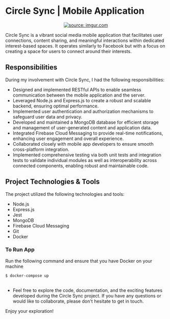 
# Circle Sync | Mobile Application

<p align="center">
<a href="https://imgur.com/wArqLkZ"><img src="https://i.imgur.com/wArqLkZ.png" title="source: imgur.com" /></a>
</p>

Circle Sync is a vibrant social media mobile application that facilitates user connections, content sharing, and meaningful interactions within dedicated interest-based spaces. It operates similarly to Facebook but with a focus on creating a space for users to connect around their interests.




## Responsibilities
During my involvement with Circle Sync, I had the following responsibilities:
- Designed and implemented RESTful APIs to enable seamless communication between the mobile application and the server.
- Leveraged Node.js and Express.js to create a robust and scalable backend, ensuring optimal performance.
- Implemented user authentication and authorization mechanisms to safeguard user data and privacy.
- Developed and maintained a MongoDB database for efficient storage and management of user-generated content and application data.
- Integrated Firebase Cloud Messaging to provide real-time notifications, enhancing user engagement and overall experience.
- Collaborated closely with mobile app developers to ensure smooth cross-platform integration.
- Implemented comprehensive testing via both unit tests and integration tests to validate individual modules as well as interoperability across connected components, enabling robust and maintainable code.

## Project Technologies & Tools
The project utilized the following technologies and tools:
- Node.js
- Express.js
- Jest
- MongoDB
- Firebase Cloud Messaging
- Git
- Docker

### To Run App 
Run the following command and ensure that you have Docker on your machine
```bash
$ docker-compose up
```

## 

- Feel free to explore the code, documentation, and the exciting features developed during the Circle Sync project. If you have any questions or would like to collaborate, please don't hesitate to get in touch.

Enjoy your exploration! 

